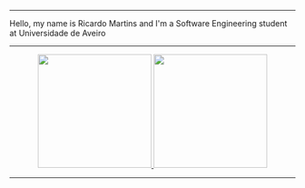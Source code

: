 <hr>
Hello, my name is Ricardo Martins and I'm a Software Engineering student at Universidade de Aveiro
<hr>
<p align="center">
  <a href="https://github.com/anuraghazra/github-readme-stats">
    <img height="200" src="https://github-readme-stats.vercel.app/api?username=RicardoMartins9321&show_icons=true&theme=onedark" />
  </a>
  <a href="https://github.com/anuraghazra/github-readme-stats">
    <img height="200" src="https://github-readme-stats.vercel.app/api/top-langs?username=RicardoMartins9321&theme=onedark&layout=compact&langs_count=5&card_width=250" />
  </a>
</p>
<hr>
